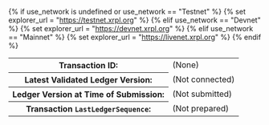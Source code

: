 {% if use_network is undefined or use_network == "Testnet" %}
  {% set explorer_url = "https://testnet.xrpl.org" %}
{% elif use_network == "Devnet" %}
  {% set explorer_url = "https://devnet.xrpl.org" %}
{% elif use_network == "Mainnet" %}
  {% set explorer_url = "https://livenet.xrpl.org" %}
{% endif %}

<table class="wait-step" data-explorerurl="{{explorer_url}}">
  <tr>
    <th>Transaction ID:</th>
    <td class="waiting-for-tx">(None)</td>
  <tr>
    <th>Latest Validated Ledger Version:</th>
    <td class="validated-ledger-version">(Not connected)</td>
  </tr>
  <tr>
    <th>Ledger Version at Time of Submission:</th>
    <td class="earliest-ledger-version">(Not submitted)</td>
  </tr>
  <tr>
    <th>Transaction <code>LastLedgerSequence</code>:</th>
    <td class="lastledgersequence">(Not prepared)</td>
  </tr>
  <tr class="tx-validation-status">
  </tr>
</table>
